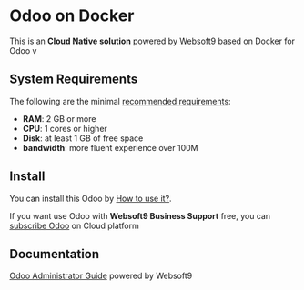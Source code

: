 # Odoo on Docker  

This is an **Cloud Native solution** powered by [Websoft9](https://www.websoft9.com) based on Docker for Odoo v

## System Requirements

The following are the minimal [recommended requirements](https://github.com/odoo/docker):

* **RAM**: 2 GB or more
* **CPU**: 1 cores or higher
* **Disk**: at least 1 GB of free space
* **bandwidth**: more fluent experience over 100M  

## Install

You can install this Odoo by [How to use it?](https://github.com/Websoft9/docker-library#how-to-use-it).   

If you want use Odoo with **Websoft9 Business Support** free, you can [subscribe Odoo](https://www.websoft9.com/apps) on Cloud platform

## Documentation

[Odoo Administrator Guide](https://support.websoft9.com/docs/odoo) powered by Websoft9
